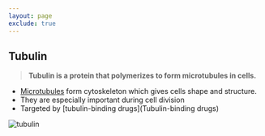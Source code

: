 ```yaml
---
layout: page
exclude: true
---
```

## Tubulin

> **Tubulin is a protein that polymerizes to form microtubules in cells.**

* [Microtubules](Microtubules`) form cytoskeleton which gives cells shape and structure.
* They are especially important during cell division
* Targeted by [tubulin-binding drugs](Tubulin-binding drugs)

![tubulin](https://upload.wikimedia.org/wikipedia/commons/thumb/5/51/Formation_of_Microtubule.png/1920px-Formation_of_Microtubule.png)
